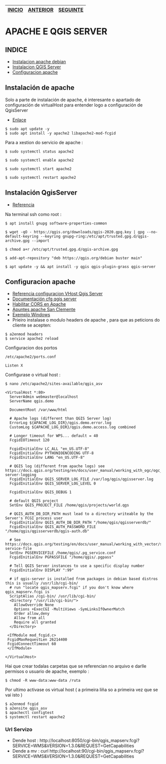| [INICIO](./README.md)|[ANTERIOR](./01_CONFIG_MV.md)          | [SEGUINTE](./03_CLIENTE.md)  |
| ------------- |:-------------:| -----:|
# APACHE E QGIS SERVER

## INDICE
 - [Instalacion apache debian](##-Instalacion-de-apache)
 - [Instalacion QGIS Server](##-Instalación-QgisServer)
 - [Configuracion apache](##-Configuracion-apache)

## Instalación de apache
Solo a parte de instalación de apache, é interesante o apartado de configuración de virtualHost para entender logo a configuración de QgisServer
- [Enlace](https://www.tecmint.com/install-apache-with-virtual-hosts-on-debian-10/)
~~~
$ sudo apt update -y
$ sudo apt install -y apache2 libapache2-mod-fcgid
~~~
Para a xestion do servicio de apache :
~~~
$ sudo systemctl status apache2

$ sudo systemctl enable apache2

$ sudo systemctl start apache2

$ sudo systemctl restart apache2
~~~

## Instalación QgisServer
- [Referencia](https://qgis.org/es/site/forusers/alldownloads.html#debian-ubuntu)

Na terminal ssh como root :

~~~
$ apt install gnupg software-properties-common

$ wget -qO - https://qgis.org/downloads/qgis-2020.gpg.key | gpg --no-default-keyring --keyring gnupg-ring:/etc/apt/trusted.gpg.d/qgis-archive.gpg --import

$ chmod a+r /etc/apt/trusted.gpg.d/qgis-archive.gpg

$ add-apt-repository "deb https://qgis.org/debian buster main"

$ apt update -y && apt install -y qgis qgis-plugin-grass qgis-server
~~~
## Configuracion apache
- [Referencia configuracion VHost Qgis Server](https://docs.qgis.org/3.10/en/docs/training_manual/qgis_server/install.html)
- [Documentación cfg qgis server ](https://docs.qgis.org/3.10/en/docs/user_manual/working_with_ogc/server/index.html)
- [Habilitar CORS en Apache](https://riptutorial.com/es/apache/example/19826/habilitar-cors)
- [Apuntes apache San Clemente](./arquivos/apache_s_clemente.pdf)
- [Exemplo Windows](https://opengislab.com/blog/2018/7/7/updated-installing-apache-qgis-server-and-lizmap-on-windows-os)
- Prieiro instalase o modulo headers de apache , para que as peticions do cliente se acepten:
~~~
$ a2enmod headers
$ service apache2 reload
~~~
Configuracion dos portos
~~~
/etc/apache2/ports.conf

Listen X
~~~

Configurase o virtual host :
~~~
$ nano /etc/apache2/sites-available/qgis_asv
~~~
~~~
<VirtualHost *:80>
  ServerAdmin webmaster@localhost
  ServerName qgis.demo

  DocumentRoot /var/www/html

  # Apache logs (different than QGIS Server log)
  ErrorLog ${APACHE_LOG_DIR}/qgis.demo.error.log
  CustomLog ${APACHE_LOG_DIR}/qgis.demo.access.log combined

  # Longer timeout for WPS... default = 40
  FcgidIOTimeout 120

  FcgidInitialEnv LC_ALL "en_US.UTF-8"
  FcgidInitialEnv PYTHONIOENCODING UTF-8
  FcgidInitialEnv LANG "en_US.UTF-8"

  # QGIS log (different from apache logs) see https://docs.qgis.org/testing/en/docs/user_manual/working_with_ogc/ogc_server_support.html#qgis-server-logging
  FcgidInitialEnv QGIS_SERVER_LOG_FILE /var/log/qgis/qgisserver.log
  FcgidInitialEnv QGIS_SERVER_LOG_LEVEL 0

  FcgidInitialEnv QGIS_DEBUG 1

  # default QGIS project
  SetEnv QGIS_PROJECT_FILE /home/qgis/projects/world.qgs

  # QGIS_AUTH_DB_DIR_PATH must lead to a directory writeable by the Server's FCGI process user
  FcgidInitialEnv QGIS_AUTH_DB_DIR_PATH "/home/qgis/qgisserverdb/"
  FcgidInitialEnv QGIS_AUTH_PASSWORD_FILE "/home/qgis/qgisserverdb/qgis-auth.db"

  # See https://docs.qgis.org/testing/en/docs/user_manual/working_with_vector/supported_data.html#pg-service-file
  SetEnv PGSERVICEFILE /home/qgis/.pg_service.conf
  FcgidInitialEnv PGPASSFILE "/home/qgis/.pgpass"

  # Tell QGIS Server instances to use a specific display number
  FcgidInitialEnv DISPLAY ":99"

  # if qgis-server is installed from packages in debian based distros this is usually /usr/lib/cgi-bin/
  # run "locate qgis_mapserv.fcgi" if you don't know where qgis_mapserv.fcgi is
  ScriptAlias /cgi-bin/ /usr/lib/cgi-bin/
  <Directory "/usr/lib/cgi-bin/">
    AllowOverride None
    Options +ExecCGI -MultiViews -SymLinksIfOwnerMatch
    Order allow,deny
    Allow from all
    Require all granted
  </Directory>

 <IfModule mod_fcgid.c>
 FcgidMaxRequestLen 26214400
 FcgidConnectTimeout 60
 </IfModule>

</VirtualHost>
~~~
Hai que crear todalas carpetas que se referencian no arquivo e darlle permisos o usuario de apache, exemplo :
~~~
$ chmod -R www-data:www-data /ruta
~~~
Por ultimo activase os virtual host ( a primeira liña so a primeira vez que se vai isto )

~~~
$ a2enmod fcgid
$ a2ensite qgis_asv
$ apachectl configtest
$ systemctl restart apache2
~~~
### Url Servizo 

- Dende host : 
http://localhost:8050/cgi-bin/qgis_mapserv.fcgi?SERVICE=WMS&VERSION=1.3.0&REQUEST=GetCapabilities
- Dende a mv : 
curl http://localhost:90/cgi-bin/qgis_mapserv.fcgi?SERVICE=WMS&VERSION=1.3.0&REQUEST=GetCapabilities
